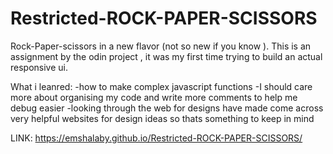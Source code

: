 # Restricted-ROCK-PAPER-SCISSORS
Rock-Paper-scissors in a new flavor (not so new if you know ).
This is an assignment by the odin project , it was my first time trying to build an actual responsive ui.

What i leanred: 
	-how to make complex javascript functions
	-I should care more about organising my code and write more comments to help me debug easier 
	-looking through the web for designs have made come across very helpful websites for design ideas so thats something to keep in mind


LINK:  https://emshalaby.github.io/Restricted-ROCK-PAPER-SCISSORS/
